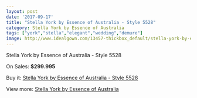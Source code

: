 ```yaml
---
layout: post
date: '2017-09-17'
title: "Stella York by Essence of Australia - Style 5528"
category: Stella York by Essence of Australia
tags: ["york","stella","elegant","wedding","demure"]
image: http://www.idealgown.com/13457-thickbox_default/stella-york-by-essence-of-australia-style-5528.jpg
---
```

Stella York by Essence of Australia - Style 5528

On Sales: **$299.995**
<a href="https://www.idealgown.com/en/stella-york-by-essence-of-australia/5410-stella-york-by-essence-of-australia-style-5528.html"><amp-img layout="responsive" width="600" height="600" src="//www.idealgown.com/13457-thickbox_default/stella-york-by-essence-of-australia-style-5528.jpg" alt="Stella York by Essence of Australia - Style 5528 0" /></a>
<a href="https://www.idealgown.com/en/stella-york-by-essence-of-australia/5410-stella-york-by-essence-of-australia-style-5528.html"><amp-img layout="responsive" width="600" height="600" src="//www.idealgown.com/13456-thickbox_default/stella-york-by-essence-of-australia-style-5528.jpg" alt="Stella York by Essence of Australia - Style 5528 1" /></a>

Buy it: [Stella York by Essence of Australia - Style 5528](https://www.idealgown.com/en/stella-york-by-essence-of-australia/5410-stella-york-by-essence-of-australia-style-5528.html "Stella York by Essence of Australia - Style 5528")

View more: [Stella York by Essence of Australia](https://www.idealgown.com/en/79-stella-york-by-essence-of-australia "Stella York by Essence of Australia")